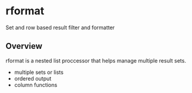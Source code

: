 # rformat
Set and row based result filter and formatter

## Overview
rformat is a nested list proccessor that helps manage multiple result sets.
  * multiple sets or lists
  * ordered output
  * column functions
 
